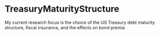 # TreasuryMaturityStructure
My current research focus is the choice of the US Treasury debt maturity structure, fiscal insurance, and the effects on bond premia
